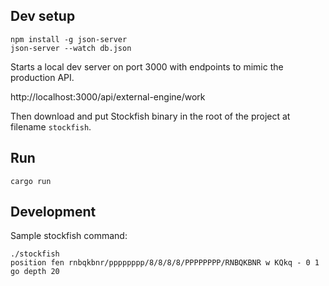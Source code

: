 ## Dev setup

```
npm install -g json-server
json-server --watch db.json
```

Starts a local dev server on port 3000 with endpoints to mimic the production API.

http://localhost:3000/api/external-engine/work

Then download and put Stockfish binary in the root of the project at filename `stockfish`.

## Run

```
cargo run
```

## Development

Sample stockfish command:

```
./stockfish
position fen rnbqkbnr/pppppppp/8/8/8/8/PPPPPPPP/RNBQKBNR w KQkq - 0 1
go depth 20
```

